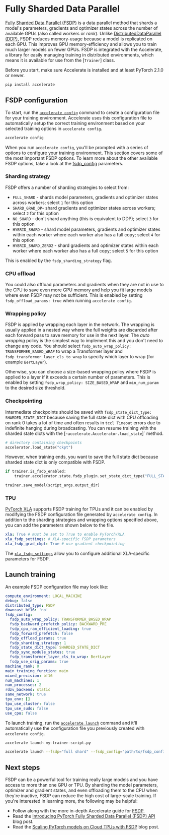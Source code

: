 <!--Copyright 2023 The HuggingFace Team. All rights reserved.

Licensed under the Apache License, Version 2.0 (the "License"); you may not use this file except in compliance with
the License. You may obtain a copy of the License at

http://www.apache.org/licenses/LICENSE-2.0

Unless required by applicable law or agreed to in writing, software distributed under the License is distributed on
an "AS IS" BASIS, WITHOUT WARRANTIES OR CONDITIONS OF ANY KIND, either express or implied. See the License for the
specific language governing permissions and limitations under the License.

⚠️ Note that this file is in Markdown but contain specific syntax for our doc-builder (similar to MDX) that may not be
rendered properly in your Markdown viewer.

-->

# Fully Sharded Data Parallel

[Fully Sharded Data Parallel (FSDP)](https://pytorch.org/blog/introducing-pytorch-fully-sharded-data-parallel-api/) is a data parallel method that shards a model's parameters, gradients and optimizer states across the number of available GPUs (also called workers or *rank*). Unlike [DistributedDataParallel (DDP)](https://pytorch.org/docs/stable/generated/torch.nn.parallel.DistributedDataParallel.html), FSDP reduces memory-usage because a model is replicated on each GPU. This improves GPU memory-efficiency and allows you to train much larger models on fewer GPUs. FSDP is integrated with the Accelerate, a library for easily managing training in distributed environments, which means it is available for use from the [`Trainer`] class.

Before you start, make sure Accelerate is installed and at least PyTorch 2.1.0 or newer.

```bash
pip install accelerate
```

## FSDP configuration

To start, run the [`accelerate config`](https://huggingface.co/docs/accelerate/package_reference/cli#accelerate-config) command to create a configuration file for your training environment. Accelerate uses this configuration file to automatically setup the correct training environment based on your selected training options in `accelerate config`.

```bash
accelerate config
```

When you run `accelerate config`, you'll be prompted with a series of options to configure your training environment. This section covers some of the most important FSDP options. To learn more about the other available FSDP options, take a look at the [fsdp_config](https://huggingface.co/docs/transformers/main_classes/trainer#transformers.TrainingArguments.fsdp_config) parameters.

### Sharding strategy

FSDP offers a number of sharding strategies to select from:

* `FULL_SHARD` - shards model parameters, gradients and optimizer states across workers; select `1` for this option
* `SHARD_GRAD_OP`- shard gradients and optimizer states across workers; select `2` for this option
* `NO_SHARD` - don't shard anything (this is equivalent to DDP); select `3` for this option
* `HYBRID_SHARD` - shard model parameters, gradients and optimizer states within each worker where each worker also has a full copy; select `4` for this option
* `HYBRID_SHARD_ZERO2` - shard gradients and optimizer states within each worker where each worker also has a full copy; select `5` for this option

This is enabled by the `fsdp_sharding_strategy` flag.

### CPU offload

You could also offload parameters and gradients when they are not in use to the CPU to save even more GPU memory and help you fit large models where even FSDP may not be sufficient. This is enabled by setting `fsdp_offload_params: true` when running `accelerate config`.

### Wrapping policy

FSDP is applied by wrapping each layer in the network. The wrapping is usually applied in a nested way where the full weights are discarded after each forward pass to save memory for use in the next layer. The *auto wrapping* policy is the simplest way to implement this and you don't need to change any code. You should select `fsdp_auto_wrap_policy: TRANSFORMER_BASED_WRAP` to wrap a Transformer layer and `fsdp_transformer_layer_cls_to_wrap` to specify which layer to wrap (for example `BertLayer`).

Otherwise, you can choose a size-based wrapping policy where FSDP is applied to a layer if it exceeds a certain number of parameters. This is enabled by setting `fsdp_wrap_policy: SIZE_BASED_WRAP` and `min_num_param` to the desired size threshold.

### Checkpointing

Intermediate checkpoints should be saved with `fsdp_state_dict_type: SHARDED_STATE_DICT` because saving the full state dict with CPU offloading on rank 0 takes a lot of time and often results in `tccl Timeout` errors due to indefinite hanging during broadcasting. You can resume training with the sharded state dicts with the [`~accelerate.Accelerator.load_state`]` method.

```py
# directory containing checkpoints
accelerator.load_state("ckpt")
```

However, when training ends, you want to save the full state dict because sharded state dict is only compatible with FSDP.

```py
if trainer.is_fsdp_enabled:
    trainer.accelerator.state.fsdp_plugin.set_state_dict_type("FULL_STATE_DICT")

trainer.save_model(script_args.output_dir)
```

### TPU

[PyTorch XLA](https://pytorch.org/xla/release/2.1/index.html) supports FSDP training for TPUs and it can be enabled by modifying the FSDP configuration file generated by `accelerate config`. In addition to the sharding strategies and wrapping options specified above, you can add the parameters shown below to the file.

```yaml
xla: True # must be set to True to enable PyTorch/XLA
xla_fsdp_settings: # XLA-specific FSDP parameters
xla_fsdp_grad_ckpt: True # use gradient checkpointing
```

The [`xla_fsdp_settings`](https://github.com/pytorch/xla/blob/2e6e183e0724818f137c8135b34ef273dea33318/torch_xla/distributed/fsdp/xla_fully_sharded_data_parallel.py#L128) allow you to configure additional XLA-specific parameters for FSDP.

## Launch training

An example FSDP configuration file may look like:

```yaml
compute_environment: LOCAL_MACHINE
debug: false
distributed_type: FSDP
downcast_bf16: 'no'
fsdp_config:
  fsdp_auto_wrap_policy: TRANSFORMER_BASED_WRAP
  fsdp_backward_prefetch_policy: BACKWARD_PRE
  fsdp_cpu_ram_efficient_loading: true
  fsdp_forward_prefetch: false
  fsdp_offload_params: true
  fsdp_sharding_strategy: 1
  fsdp_state_dict_type: SHARDED_STATE_DICT
  fsdp_sync_module_states: true
  fsdp_transformer_layer_cls_to_wrap: BertLayer
  fsdp_use_orig_params: true
machine_rank: 0
main_training_function: main
mixed_precision: bf16
num_machines: 1
num_processes: 2
rdzv_backend: static
same_network: true
tpu_env: []
tpu_use_cluster: false
tpu_use_sudo: false
use_cpu: false
```

To launch training, run the [`accelerate launch`](https://huggingface.co/docs/accelerate/package_reference/cli#accelerate-launch) command and it'll automatically use the configuration file you previously created with `accelerate config`.

```bash
accelerate launch my-trainer-script.py
```

```bash
accelerate launch --fsdp="full shard" --fsdp_config="path/to/fsdp_config/ my-trainer-script.py
```

## Next steps

FSDP can be a powerful tool for training really large models and you have access to more than one GPU or TPU. By sharding the model parameters, optimizer and gradient states, and even offloading them to the CPU when they're inactive, FSDP can reduce the high cost of large-scale training. If you're interested in learning more, the following may be helpful:

* Follow along with the more in-depth Accelerate guide for [FSDP](https://huggingface.co/docs/accelerate/usage_guides/fsdp).
* Read the [Introducing PyTorch Fully Sharded Data Parallel (FSDP) API](https://pytorch.org/blog/introducing-pytorch-fully-sharded-data-parallel-api/) blog post.
* Read the [Scaling PyTorch models on Cloud TPUs with FSDP](https://pytorch.org/blog/scaling-pytorch-models-on-cloud-tpus-with-fsdp/) blog post.

